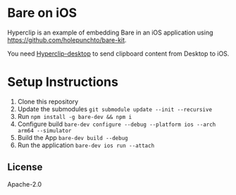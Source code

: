 
# Bare on iOS  
  
Hyperclip is an example of embedding Bare in an iOS application using <https://github.com/holepunchto/bare-kit>.  
  
You need [Hyperclip-desktop](https://github.com/supersuryaansh/hyperclip-desktop) to send clipboard content from Desktop to iOS.  
  
# Setup Instructions  
  

 1. Clone this repository
 2. Update the submodules `git submodule update --init --recursive `
 2. Run `npm install -g bare-dev && npm i `
 3. Configure build `bare-dev configure --debug --platform ios --arch arm64 --simulator`
 4. Build the App `bare-dev build --debug` 
 5. Run the application `bare-dev ios run --attach`
## License  
  
Apache-2.0